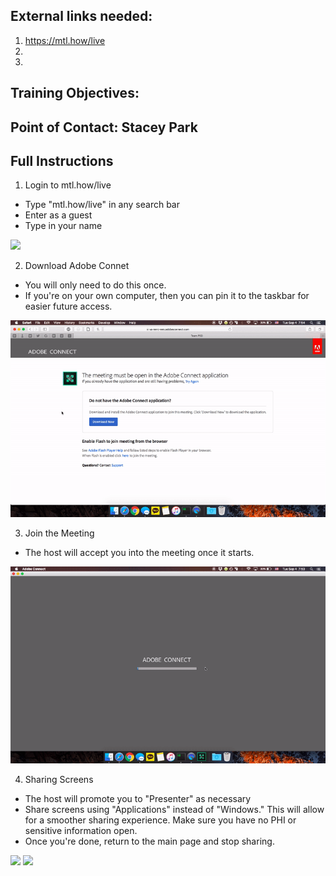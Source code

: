 ## External links needed:
1. https://mtl.how/live
2.
3.

## Training Objectives:

## Point of Contact: Stacey Park

## Full Instructions
1. Login to mtl.how/live
- Type "mtl.how/live" in any search bar
- Enter as a guest
- Type in your name  

![](https://raw.githubusercontent.com/lzim/teampsd/master/resources/gifs/mtl_live_1.gif)

2. Download Adobe Connet
- You will only need to do this once.
- If you're on your own computer, then you can pin it to the taskbar for easier future access.  

![](https://raw.githubusercontent.com/lzim/teampsd/master/resources/gifs/mtl_live_2.gif)

3. Join the Meeting
- The host will accept you into the meeting once it starts.  

![](https://raw.githubusercontent.com/lzim/teampsd/master/resources/gifs/mtl_live_3.gif)

4. Sharing Screens
- The host will promote you to "Presenter" as necessary
- Share screens using "Applications" instead of "Windows." This will allow for a smoother sharing experience. Make sure you have no PHI or sensitive information open.
- Once you're done, return to the main page and stop sharing.  

![](https://raw.githubusercontent.com/lzim/teampsd/master/resources/gifs/mtl_live_4.gif)
![](https://raw.githubusercontent.com/lzim/teampsd/master/resources/gifs/mtl_live_5.gif)


